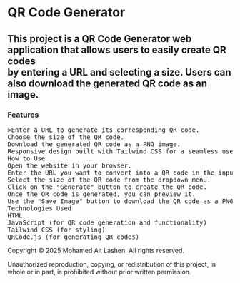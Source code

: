 <h1>QR Code Generator</h1>

<h2>This project is a QR Code Generator web application that allows users to easily create QR codes <br> by entering a URL and selecting a size. Users can also download the generated QR code as an image.</h2>

<h3>Features</h3>
<pre>>Enter a URL to generate its corresponding QR code.
Choose the size of the QR code.
Download the generated QR code as a PNG image.
Responsive design built with Tailwind CSS for a seamless user experience.
How to Use
Open the website in your browser.
Enter the URL you want to convert into a QR code in the input field.
Select the size of the QR code from the dropdown menu.
Click on the "Generate" button to create the QR code.
Once the QR code is generated, you can preview it.
Use the "Save Image" button to download the QR code as a PNG file.
Technologies Used
HTML
JavaScript (for QR code generation and functionality)
Tailwind CSS (for styling)
QRCode.js (for generating QR codes)</pre>

Copyright
© 2025 Mohamed Ait Lashen. All rights reserved.

Unauthorized reproduction, copying, or redistribution of this project, in whole or in part, is prohibited without prior written permission.
